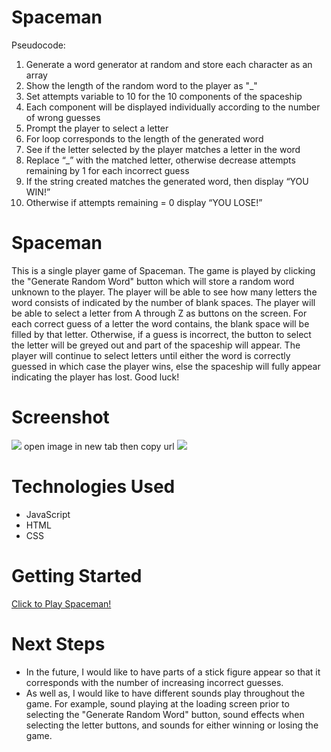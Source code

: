 # Spaceman

Pseudocode:

1. Generate a word generator at random and store each character as an array
3. Show the length of the random word to the player as "_"
4. Set attempts variable to 10 for the 10 components of the spaceship
5. Each component will be displayed individually according to the number of wrong guesses 
6. Prompt the player to select a letter
7. For loop corresponds to the length of the generated word
8. See if the letter selected by the player matches a letter in the word
9. Replace “_” with the matched letter, otherwise decrease attempts remaining by 1 for each incorrect guess
10. If the string created matches the generated word, then display “YOU WIN!”
11. Otherwise if attempts remaining = 0 display “YOU LOSE!” 



# Spaceman
This is a single player game of Spaceman. The game is played by clicking the
"Generate Random Word" button which will store a random word unknown to the player. 
The player will be able to see how many letters the word consists of indicated by 
the number of blank spaces. The player will be able to select a letter from A through Z as buttons on the screen. 
For each correct guess of a letter the word contains, the
blank space will be filled by that letter. Otherwise, if a guess is incorrect, the button to select
the letter will be greyed out and part of the spaceship will appear. The player 
will continue to select letters until either the word is correctly guessed in which 
case the player wins, else the spaceship will fully appear indicating the player has lost. 
Good luck!

# Screenshot

<img src="url to your image on imgur"> open image in new tab then copy url
<img src="url to your image on imgur">

# Technologies Used

- JavaScript
- HTML
- CSS

# Getting Started

[Click to Play Spaceman!](https://arsal0308.github.io/Spaceman/)

# Next Steps

- In the future, I would like to have parts of a stick figure appear so that it corresponds with the number of increasing 
    incorrect guesses.
- As well as, I would like to have different sounds play throughout the game. For example, sound playing at the loading screen
    prior to selecting the "Generate Random Word" button, sound effects when selecting the letter buttons, and sounds for
    either winning or losing the game. 